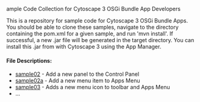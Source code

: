 ample Code Collection for Cytoscape 3 OSGi Bundle App Developers

This is a repository for sample code for Cytoscape 3 OSGi Bundle Apps. You should be
able to clone these samples, navigate to the directory containing the pom.xml for a
given sample, and run 'mvn install'. If successful, a new .jar file will be generated
in the target directory. You can install this .jar from with Cytoscape 3 using the
App Manager.

#### File Descriptions:
* [sample02](https://github.com/cytoscape/cytoscape-samples/tree/develop/sample02) - Add a new panel to the Control Panel
* [sample02a](https://github.com/cytoscape/cytoscape-samples/blob/develop/sample02a) - Add a new menu item to Apps Menu
* [sample03](https://github.com/cytoscape/cytoscape-samples/blob/develop/sample03) - Adds a new menu icon to toolbar and Apps Menu
* ...
